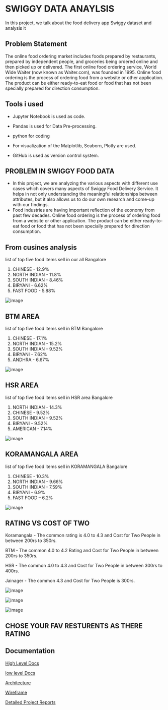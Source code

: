 # SWIGGY DATA ANAYLSIS



In this project, we talk about the food delivery app Swiggy dataset and analysis it





## Problem Statement

The online food ordering market includes foods prepared by restaurants, prepared by independent people, and groceries being ordered online and then picked up or delivered. The first online food ordering service, World Wide Waiter (now known as Waiter.com), was founded in 1995. Online food ordering is the process of ordering food from a website or other application. The product can be either ready-to-eat food or food that has not been specially prepared for direction consumption.
## Tools i used
- Jupyter Notebook is used as code.

- Pandas is used for Data Pre-processing.

- python for coding 

- For visualization of the Matplotlib, Seaborn, Plotly are used.

- GitHub is used as version control system.
## PROBLEM IN SWIGGY FOOD DATA

- In this project, we are analyzing the various aspects with different use cases which covers many aspects of Swiggy Food Delivery Service. It helps in not only understanding the meaningful relationships between attributes, but it also allows us to do our own research and come-up with our findings. 
- Food industries are having important reflection of the economy from past few decades. Online food ordering is the process of ordering food from a website or other application. The product can be either ready-to-eat food or food that has not been specially prepared for direction consumption.

## From cusines analysis
list of top five food items sell in our all Bangalore 
1. CHINESE - 12.9%
2. NORTH INDIAN - 11.8%
3. SOUTH INDIAN - 8.46%
4. BIRYANI - 6.62%
5. FAST FOOD - 5.88%


![image](https://user-images.githubusercontent.com/109716461/185748645-808c26af-d871-4d9e-acfd-a9b57400ae0e.png)



## BTM AREA
list of top five food items sell in BTM Bangalore 
1. CHINESE - 17.1%
2. NORTH INDIAN - 15.2%
3. SOUTH INDIAN - 9.52%
4. BIRYANI - 7.62%
5. ANDHRA - 6.67%

![image](https://user-images.githubusercontent.com/109716461/185748653-1ba02fd2-2892-44d5-9ab2-c7990bc63a45.png)


## HSR AREA
list of top five food items sell in HSR area Bangalore
1. NORTH INDIAN - 14.3%
2. CHINESE - 9.52%
3. SOUTH INDIAN - 9.52%
4. BIRYANI - 9.52%
5. AMERICAN - 7.14%

![image](https://user-images.githubusercontent.com/109716461/185748657-acd8ec75-9938-4db8-a0c4-148637760b9b.png)


## KORAMANGALA AREA 

 list of top five food items sell in KORAMANGALA Bangalore 
 1. CHINESE - 10.3%
 2. NORTH INDIAN - 9.66%
 3. SOUTH INDIAN - 7.59%
 4. BIRYANI - 6.9%
 5. FAST FOOD – 6.2%

![image](https://user-images.githubusercontent.com/109716461/185748663-45634417-c850-4ed2-a611-a0fbdd4793b9.png)


## RATING VS COST OF TWO

Koramangala - The common rating is 4.0 to 4.3 and Cost for Two People in between 200rs to 350rs.

BTM - The common 4.0 to 4.2 Rating and Cost for Two People in between 200rs to 350rs.

HSR - The common 4.0 to 4.3 and Cost for Two People in between 300rs to 400rs.

Jainager - The common 4.3 and Cost for Two People is 300rs.


![image](https://user-images.githubusercontent.com/109716461/185748670-b7e30319-9e1e-46c5-a60c-fb607aeaf98e.png)

![image](https://user-images.githubusercontent.com/109716461/185748674-07282756-a5e5-4340-a547-fb4c52316632.png)

![image](https://user-images.githubusercontent.com/109716461/185748675-af0a1469-a4cb-4b51-97fe-0b042ce22569.png)



## CHOSE YOUR FAV RESTURENTS AS THERE RATING

## Documentation

[High Level Docs](https://drive.google.com/file/d/1C7ax-WovzfI9_Po8ef-6tTXEx8fOj5vQ/view?usp=sharing)

[low level Docs](https://drive.google.com/file/d/1Pnyz3Qw_Jo42dCpw1dkii8nJ6i3bY5Uc/view?usp=sharing)

[Architecture](https://drive.google.com/file/d/1UI3kG5HvaHi4ilOEbNCMUMbPApO3gzOg/view?usp=sharing)

[Wireframe](https://drive.google.com/file/d/1Ux28z6h1HrV2JD61o28zxuqZjH4zwMQT/view?usp=sharing)

[Detailed Project Reports ](https://drive.google.com/file/d/17MBxTLBs9Bsi3rcbp6yRPS9r2e86GYqQ/view?usp=sharing)
